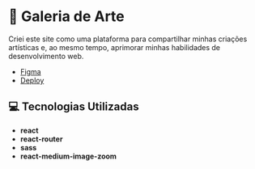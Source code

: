 # 🎨 Galeria de Arte
Criei este site como uma plataforma para compartilhar minhas criações artísticas e, ao mesmo tempo, aprimorar minhas habilidades de desenvolvimento web.

- [Figma](https://www.figma.com/design/8eDMO7xt6Y60DUPHkVFURs/Projetos?node-id=1-2&t=xyqo6l2zZ5PF0WzY-1)
- [Deploy]()

## 💻 Tecnologias Utilizadas

* **react**
* **react-router**
* **sass**
* **react-medium-image-zoom**